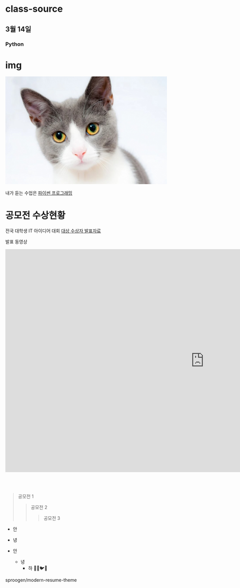# class-source
## 3월 14일
### Python

# img
<img src="1.jpg"/>

내가 듣는 수업은 
[파이썬 프로그래밍](https://www.google.com)

# 공모전 수상현황
 전국 대학생 IT 아이디어 대회
 [대상 수상자 발표자료](/presentation.pptx)
 
 발표 동영상 
 <iframe width="1237" height="696" src="https://www.youtube.com/embed/I7bc9MnwC-g" title="&#39;우물 안 개구리&#39; 절감‥한국 야구의 현실 (2023.03.14/뉴스투데이/MBC)" frameborder="0" allow="accelerometer; autoplay; clipboard-write; encrypted-media; gyroscope; picture-in-picture; web-share" allowfullscreen></iframe>

<br></br>

> 공모전 1
>>공모전 2
>>>공모전 3

* 안
* 녕

* 안
  - 녕
     + 하
🦚🦉🐦🐧

sproogen/modern-resume-theme

